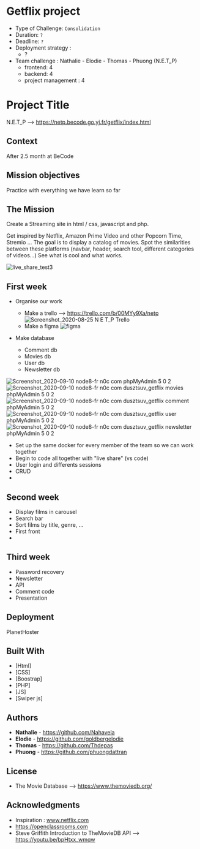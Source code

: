# Getflix project

- Type of Challenge:  `Consolidation`
- Duration: `?`
- Deadline: `?`
- Deployment strategy :
  - ?
- Team challenge :  Nathalie - Elodie - Thomas - Phuong (N.E.T_P)
  - frontend: 4
  - backend: 4
  - project management : 4

# Project Title

N.E.T_P --> https://netp.becode.go.yj.fr/getflix/index.html

## Context 

After 2.5 month at BeCode

## Mission objectives 

Practice with everything we have learn so far

## The Mission

Create a Streaming site in html / css, javascript and php.

Get inspired by Netflix, Amazon Prime Video and other Popcorn Time, Stremio ... The goal is to display a catalog of movies. Spot the similarities between these platforms (navbar, header, search tool, different categories of videos…) See what is cool and what works.

![live_share_test3](https://user-images.githubusercontent.com/66432325/92717065-eead5100-f35f-11ea-94dc-51df9ef73a0a.gif)


## First week

- Organise our work
    - Make a trello --> https://trello.com/b/00MYy9Xa/netp
     ![Screenshot_2020-08-25 N E T_P Trello](https://user-images.githubusercontent.com/66432325/91146556-57859f80-e6b7-11ea-8983-344fbfb99192.png)
    - Make a figma 
     ![figma](https://user-images.githubusercontent.com/66432325/91146263-ef36be00-e6b6-11ea-8144-30c5f2134722.gif)

- Make database
  - Comment db
  - Movies db
  - User db
  - Newsletter db
 
![Screenshot_2020-09-10 node8-fr n0c com phpMyAdmin 5 0 2](https://user-images.githubusercontent.com/66432325/92716947-ca517480-f35f-11ea-9d3f-8fe32309003d.png) \
![Screenshot_2020-09-10 node8-fr n0c com dusztsuv_getflix movies phpMyAdmin 5 0 2](https://user-images.githubusercontent.com/66432325/92716943-c9b8de00-f35f-11ea-99f5-5a94542e5b9c.png) \
![Screenshot_2020-09-10 node8-fr n0c com dusztsuv_getflix comment phpMyAdmin 5 0 2](https://user-images.githubusercontent.com/66432325/92716945-ca517480-f35f-11ea-9564-89a7407521ca.png) \
![Screenshot_2020-09-10 node8-fr n0c com dusztsuv_getflix user phpMyAdmin 5 0 2](https://user-images.githubusercontent.com/66432325/92716950-caea0b00-f35f-11ea-8ab2-a02fda9c5d2f.png) \
![Screenshot_2020-09-10 node8-fr n0c com dusztsuv_getflix newsletter phpMyAdmin 5 0 2](https://user-images.githubusercontent.com/66432325/92716951-caea0b00-f35f-11ea-9f07-12ef99403dc1.png)
  
  
- Set up the same docker for every member of the team so we can work together
- Begin to code all together with "live share" (vs code)
- User login and differents sessions
- CRUD 
- 


## Second week

- Display films in carousel
- Search bar
- Sort films by title, genre, ...
- First front 
- 


## Third week

- Password recovery
- Newsletter 
- API
- Comment code
- Presentation

## Deployment

PlanetHoster

## Built With

* [Html]
* [CSS]
* [Boostrap]
* [PHP]
* [JS]
* [Swiper js]

## Authors

* **Nathalie** - https://github.com/Nahavela
* **Elodie** - https://github.com/goldbergelodie
* **Thomas** - https://github.com/Thdepas
* **Phuong** - https://github.com/phuongdattran

## License

* The Movie Database --> https://www.themoviedb.org/

## Acknowledgments

* Inspiration : www.netflix.com
* https://openclassrooms.com
* Steve Griffith Introduction to TheMovieDB API --> https://youtu.be/bpHtxx_wmqw 

